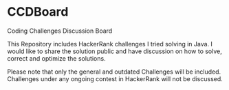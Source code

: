 CCDBoard
============================
Coding Challenges Discussion Board

This Repository includes HackerRank challenges I tried solving in Java. I would like to share the solution public and have discussion on how to solve, correct and optimize the solutions.

Please note that only the general and outdated Challenges will be included. Challenges under any ongoing contest in HackerRank will not be discussed.
